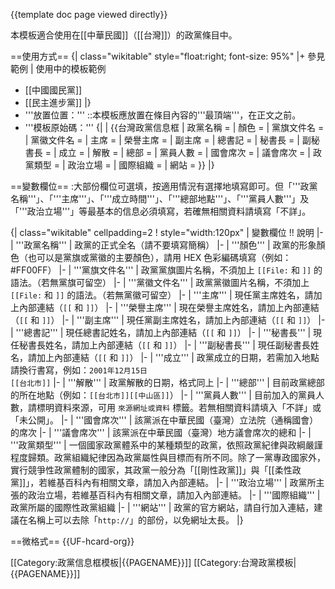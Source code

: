 <includeonly><!-- 在這裡加入模板的保護標識 --></includeonly><noinclude>{{template doc page viewed directly}}</noinclude>
<!-- 在本行下編輯模板說明 -->
本模板適合使用在[[中華民國]]（[[台灣]]）的政黨條目中。

==使用方式==
{| class="wikitable" style="float:right; font-size: 95%"
|+ 參見範例
| 使用中的模板範例
* [[中國國民黨]]
* [[民主進步黨]]
|}
* '''放置位置：'''
::本模板應放置在條目內容的'''最頂端'''，在正文之前。
* '''模板原始碼：'''
{| 
|<syntaxhighlight lang="xml">
{{台灣政黨信息框
| 政黨名稱 = 
| 顏色     = 
| 黨旗文件名 = <!-- 不需file: 或image: 開頭 -->
| 黨徽文件名 = <!-- 不需file: 或image: 開頭 -->
| 主席     = 
| 榮譽主席 = 
| 副主席   = 
| 總書記   = 
| 秘書長   =
| 副秘書長 = 
| 成立     = 
| 解散     = 
| 總部     = 
| 黨員人數 = 
| 國會席次 = <!-- {{Infobox political party/seats|佔有|總數|hex=十六進位顏色}} -->
| 議會席次 = <!-- {{Infobox political party/seats|佔有|總數|hex=十六進位顏色}} -->
| 政黨類型 =
| 政治立場 = 
| 國際組織 = 
| 網站     = <!-- {{URL|1=網址}} -->
}}</syntaxhighlight>
|}

==變數欄位==
:大部份欄位可選填，按適用情況有選擇地填寫即可。但「'''政黨名稱'''」、「'''主席'''」、「'''成立時間'''」、「'''總部地點'''」、「'''黨員人數'''」及「'''政治立場'''」等最基本的信息必須填寫，若確無相關資料請填寫「不詳」。

{| class="wikitable" cellpadding=2
! style="width:120px" | 變數欄位 !! 說明
|-
| '''政黨名稱'''
| 政黨的正式全名（請不要填寫簡稱）
|-
| '''顏色'''
| 政黨的形象顏色（也可以是黨旗或黨徽的主要顏色），請用 HEX 色彩編碼填寫（例如：#FF00FF）
|-
| '''黨旗文件名'''
| 政黨黨旗圖片名稱，不須加上 <code><nowiki>[[File:</nowiki></code> 和 <code><nowiki>]]</nowiki></code> 的語法。（若無黨旗可留空）
|-
| '''黨徽文件名'''
| 政黨黨徽圖片名稱，不須加上 <code><nowiki>[[File:</nowiki></code> 和 <code><nowiki>]]</nowiki></code> 的語法。（若無黨徽可留空）
|-
| '''主席'''
| 現任黨主席姓名，請加上內部連結（<code><nowiki>[[</nowiki></code> 和 <code><nowiki>]]</nowiki></code>）
|-
| '''榮譽主席'''
| 現在榮譽主席姓名，請加上內部連結（<code><nowiki>[[</nowiki></code> 和 <code><nowiki>]]</nowiki></code>）
|-
| '''副主席'''
| 現任黨副主席姓名，請加上內部連結（<code><nowiki>[[</nowiki></code> 和 <code><nowiki>]]</nowiki></code>）
|-
| '''總書記'''
| 現任總書記姓名，請加上內部連結（<code><nowiki>[[</nowiki></code> 和 <code><nowiki>]]</nowiki></code>）
|-
| '''秘書長'''
| 現任秘書長姓名，請加上內部連結（<code><nowiki>[[</nowiki></code> 和 <code><nowiki>]]</nowiki></code>）
|-
| '''副秘書長'''
| 現任副秘書長姓名，請加上內部連結（<code><nowiki>[[</nowiki></code> 和 <code><nowiki>]]</nowiki></code>）
|-
| '''成立'''
| 政黨成立的日期，若需加入地點請換行書寫，例如：<code><nowiki>2001年12月15日<br />[[台北市]]</nowiki></code>
|-
| '''解散'''
| 政黨解散的日期，格式同上
|-
| '''總部'''
| 目前政黨總部的所在地點（例如：<code><nowiki>[[台北市]][[中山區]]</nowiki></code>）
|-
| '''黨員人數'''
| 目前加入的黨員人數，請標明資料來源，可用 <code><nowiki><ref>來源網址或資料</ref></nowiki></code> 標籤。若無相關資料請填入「不詳」或「未公開」。
|-
| '''國會席次'''
| 該黨派在中華民國（臺灣）立法院（通稱國會）的席次
|-
| '''議會席次'''
| 該黨派在中華民國（臺灣）地方議會席次的總和
|-
| '''政黨類型'''
| 一個國家政黨體系中的某種類型的政黨，依照政黨紀律與政綱嚴謹程度歸類。政黨組織紀律因為政黨屬性與目標而有所不同。除了一黨專政國家外，實行競爭性政黨體制的國家，其政黨一般分為「[[剛性政黨]]」與「[[柔性政黨]]」，若維基百科內有相關文章，請加入內部連結。
|-
| '''政治立場'''
| 政黨所主張的政治立場，若維基百科內有相關文章，請加入內部連結。
|-
| '''國際組織'''
| 政黨所屬的國際性政黨組織
|-
| '''網站'''
| 政黨的官方網站，請自行加入連結，建議在名稱上可以去除「<code><nowiki>http://</nowiki></code>」的部份，以免網址太長。
|}

==微格式==
{{UF-hcard-org}}

<includeonly>
<!-- 本行下加入模板的分類 -->
[[Category:政黨信息框模板|{{PAGENAME}}]]
[[Category:台灣政黨模板|{{PAGENAME}}]]

<!-- 請在以下加入跨語言連結 -->
</includeonly>